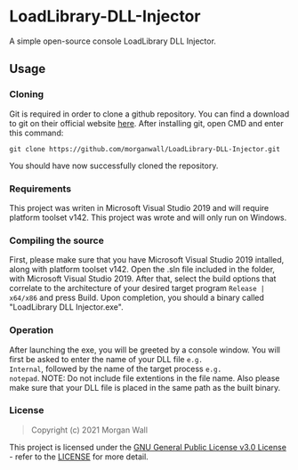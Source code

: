 # LoadLibrary-DLL-Injector
A simple open-source console LoadLibrary DLL Injector.

## Usage
### Cloning
Git is required in order to clone a github repository. You can find a download to git on their official website <a href="https://git-scm.com/">here</a>.
After installing git, open CMD and enter this command:
<pre><code>git clone https://github.com/morganwall/LoadLibrary-DLL-Injector.git</code></pre>
You should have now successfully cloned the repository.
### Requirements
This project was writen in Microsoft Visual Studio 2019 and will require platform toolset v142.
This project was wrote and will only run on Windows.
### Compiling the source
First, please make sure that you have Microsoft Visual Studio 2019 intalled, along with platform toolset v142.
Open the .sln file included in the folder, with Microsoft Visual Studio 2019.
After that, select the build options that correlate to the architecture of your desired target program <code>Release | x64/x86</code> and press Build.
Upon completion, you should a binary called "LoadLibrary DLL Injector.exe".
### Operation
After launching the exe, you will be greeted by a console window.
You will first be asked to enter the name of your DLL file <code>e.g. Internal</code>, followed by the name of the target process <code>e.g. notepad</code>.
NOTE: Do not include file extentions in the file name. Also please make sure that your DLL file is placed in the same path as the built binary.
### License
<blockquote>Copyright (c) 2021 Morgan Wall</blockquote>
This project is licensed under the <a href="https://choosealicense.com/licenses/gpl-3.0/">GNU General Public License v3.0 License</a> - refer to the <a href="https://github.com/morganwall/LoadLibrary-DLL-Injector/blob/main/LICENSE">LICENSE</a> for more detail.
